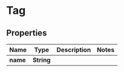 

# Tag

## Properties

Name | Type | Description | Notes
------------ | ------------- | ------------- | -------------
**name** | **String** |  | 



